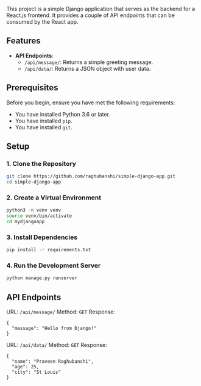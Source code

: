 This project is a simple Django application that serves as the backend for a React.js frontend. It provides a couple of API endpoints that can be consumed by the React app.

## Features

- **API Endpoints**:
  - `/api/message/`: Returns a simple greeting message.
  - `/api/data/`: Returns a JSON object with user data.
 
## Prerequisites

Before you begin, ensure you have met the following requirements:

- You have installed Python 3.6 or later.
- You have installed `pip`.
- You have installed `git`.

## Setup

### 1. Clone the Repository

```sh
git clone https://github.com/raghubanshi/simple-django-app.git
cd simple-django-app
```
### 2. Create a Virtual Environment

```sh
python3 -m venv venv
source venv/bin/activate
cd mydjangoapp
```

### 3. Install Dependencies

```sh
pip install -r requirements.txt
```

### 4. Run the Development Server

```sh
python manage.py runserver
```

## API Endpoints
URL: `/api/message/`
Method: `GET`
Response:
```
{
  "message": "Hello from Django!"
}
```
URL: `/api/data/`
Method: `GET`
Response:
```
{
  "name": "Praveen Raghubanshi",
  "age": 25,
  "city": "St Louis"
}
```
